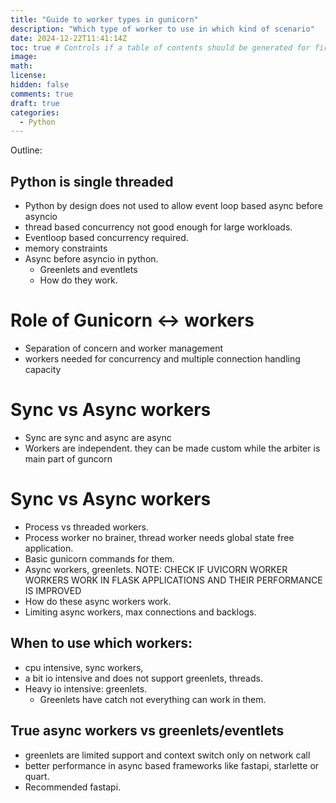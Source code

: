 ```yaml
---
title: "Guide to worker types in gunicorn"
description: "Which type of worker to use in which kind of scenario" 
date: 2024-12-22T11:41:14Z
toc: true # Controls if a table of contents should be generated for first-level links automatically.
image: 
math: 
license: 
hidden: false
comments: true
draft: true
categories:
  - Python
---
```

Outline:

## Python is single threaded
* Python by design does not used to allow event loop based async before asyncio
* thread based concurrency not good enough for large workloads.
* Eventloop based concurrency required.
* memory constraints
* Async before asyncio in python.
  * Greenlets and eventlets
  * How do they work.
# Role of Gunicorn <-> workers
* Separation of concern and worker management
* workers needed for concurrency and multiple connection handling capacity
# Sync vs Async workers
* Sync are sync and async are async
* Workers are independent. they can be made custom while the arbiter is main part of guncorn
# Sync vs Async workers
* Process vs threaded workers.
* Process worker no brainer, thread worker needs global state free application.
* Basic gunicorn commands for them.
* Async workers, greenlets.
NOTE: CHECK IF UVICORN WORKER WORKERS WORK IN FLASK APPLICATIONS AND THEIR PERFORMANCE IS IMPROVED
* How do these async workers work.
* Limiting async workers, max connections and backlogs.

## When to use which workers:
* cpu intensive, sync workers,
* a bit io intensive and does not support greenlets, threads.
* Heavy io intensive: greenlets.
  * Greenlets have catch not everything can work in them.

## True async workers vs greenlets/eventlets
* greenlets are limited support and context switch only on network call
* better performance in async based frameworks like fastapi, starlette or quart.
* Recommended fastapi.
